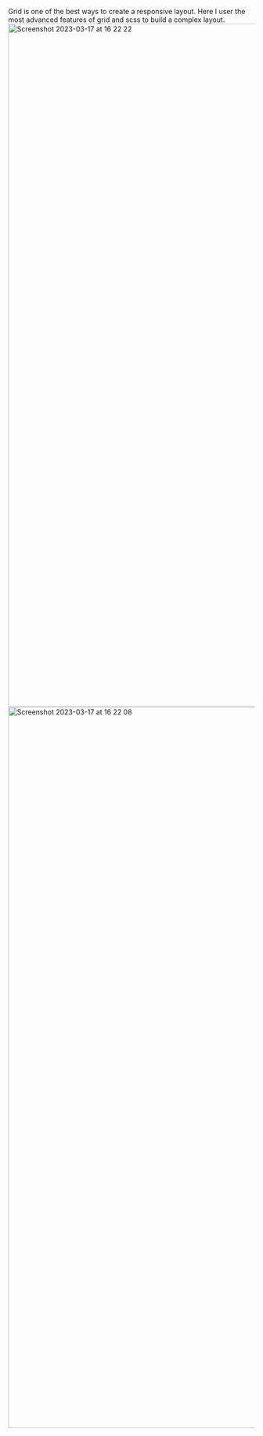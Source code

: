 Grid is one of the best ways to create a responsive layout. Here I user the most advanced features of grid and scss to build a complex layout.<img width="1392" alt="Screenshot 2023-03-17 at 16 22 22" src="https://user-images.githubusercontent.com/91906842/225935888-0835e973-f6f8-4393-9c77-c372f24b8d69.png">
<img width="1470" alt="Screenshot 2023-03-17 at 16 22 08" src="https://user-images.githubusercontent.com/91906842/225935903-89081384-acf1-4e57-a7c7-6d611a394c87.png">

